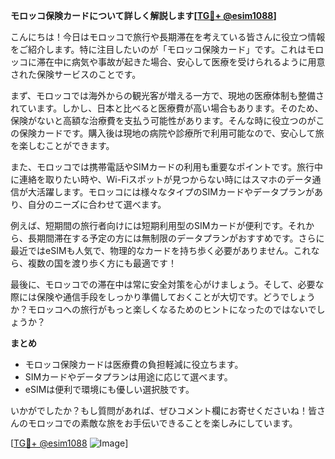 **モロッコ保険カードについて詳しく解説します[[TG💪+ @esim1088](https://t.me/s/esim1088)]**

こんにちは！今日はモロッコで旅行や長期滞在を考えている皆さんに役立つ情報をご紹介します。特に注目したいのが「モロッコ保険カード」です。これはモロッコに滞在中に病気や事故が起きた場合、安心して医療を受けられるように用意された保険サービスのことです。

まず、モロッコでは海外からの観光客が増える一方で、現地の医療体制も整備されています。しかし、日本と比べると医療費が高い場合もあります。そのため、保険がないと高額な治療費を支払う可能性があります。そんな時に役立つのがこの保険カードです。購入後は現地の病院や診療所で利用可能なので、安心して旅を楽しむことができます。

また、モロッコでは携帯電話やSIMカードの利用も重要なポイントです。旅行中に連絡を取りたい時や、Wi-Fiスポットが見つからない時にはスマホのデータ通信が大活躍します。モロッコには様々なタイプのSIMカードやデータプランがあり、自分のニーズに合わせて選べます。

例えば、短期間の旅行者向けには短期利用型のSIMカードが便利です。それから、長期間滞在する予定の方には無制限のデータプランがおすすめです。さらに最近ではeSIMも人気で、物理的なカードを持ち歩く必要がありません。これなら、複数の国を渡り歩く方にも最適です！

最後に、モロッコでの滞在中は常に安全対策を心がけましょう。そして、必要な際には保険や通信手段をしっかり準備しておくことが大切です。どうでしょうか？モロッコへの旅行がもっと楽しくなるためのヒントになったのではないでしょうか？

**まとめ**
- モロッコ保険カードは医療費の負担軽減に役立ちます。
- SIMカードやデータプランは用途に応じて選べます。
- eSIMは便利で環境にも優しい選択肢です。

いかがでしたか？もし質問があれば、ぜひコメント欄にお寄せくださいね！皆さんのモロッコでの素敵な旅をお手伝いできることを楽しみにしています。

[[TG💪+ @esim1088](https://t.me/s/esim1088) ![Image](https://i.postimg.cc/Y0z9fWf4/image.png)]